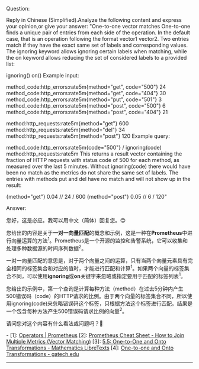 Question:

Reply in Chinese (Simplified).Analyze the following content and express your opinion,or give your answer:
"One-to-one vector matches
One-to-one finds a unique pair of entries from each side of the operation. In the default case, that is an operation following the format vector1 <operator> vector2. Two entries match if they have the exact same set of labels and corresponding values. The ignoring keyword allows ignoring certain labels when matching, while the on keyword allows reducing the set of considered labels to a provided list:

<vector expr> <bin-op> ignoring(<label list>) <vector expr>
<vector expr> <bin-op> on(<label list>) <vector expr>
Example input:

method_code:http_errors:rate5m{method="get", code="500"}  24
method_code:http_errors:rate5m{method="get", code="404"}  30
method_code:http_errors:rate5m{method="put", code="501"}  3
method_code:http_errors:rate5m{method="post", code="500"} 6
method_code:http_errors:rate5m{method="post", code="404"} 21

method:http_requests:rate5m{method="get"}  600
method:http_requests:rate5m{method="del"}  34
method:http_requests:rate5m{method="post"} 120
Example query:

method_code:http_errors:rate5m{code="500"} / ignoring(code) method:http_requests:rate5m
This returns a result vector containing the fraction of HTTP requests with status code of 500 for each method, as measured over the last 5 minutes. Without ignoring(code) there would have been no match as the metrics do not share the same set of labels. The entries with methods put and del have no match and will not show up in the result:

{method="get"}  0.04            //  24 / 600
{method="post"} 0.05            //   6 / 120"

Answer:

您好，这是必应。我可以用中文（简体）回复您。😊

您给出的内容是关于**一对一向量匹配**的概念和示例，这是一种在**Prometheus**中进行向量运算的方法<sup>1</sup>。Prometheus是一个开源的监控和告警系统，它可以收集和处理多种数据源的时间序列数据<sup>2</sup>。

一对一向量匹配的意思是，对于两个向量之间的运算，只有当两个向量元素具有完全相同的标签集合和对应的值时，才能进行匹配和计算<sup>1</sup>。如果两个向量的标签集合不同，可以使用**ignoring**或**on**关键字来忽略或指定要用于匹配的标签列表<sup>1</sup>。

您给出的示例中，第一个查询是计算每种方法（method）在过去5分钟内产生500错误码（code）的HTTP请求的比例。由于两个向量的标签集合不同，所以使用ignoring(code)来忽略错误码这个标签，只根据方法这个标签进行匹配。结果是一个包含每种方法产生500错误码请求比例的向量<sup>2</sup>。

请问您对这个内容有什么看法或问题吗？🤔

\-
\[1]: [Operators | Prometheus](https://prometheus.io/docs/prometheus/latest/querying/operators/)
\[2]: [Prometheus Cheat Sheet - How to Join Multiple Metrics (Vector Matching)](https://iximiuz.com/en/posts/prometheus-vector-matching/)
\[3]: [5.5: One-to-One and Onto Transformations - Mathematics LibreTexts](https://math.libretexts.org/Bookshelves/Linear_Algebra/A_First_Course_in_Linear_Algebra_%28Kuttler%29/05%3A_Linear_Transformations/5.05%3A_One-to-One_and_Onto_Transformations)
\[4]: [One-to-one and Onto Transformations - gatech.edu](https://textbooks.math.gatech.edu/ila/one-to-one-onto.html)

<hr/>

